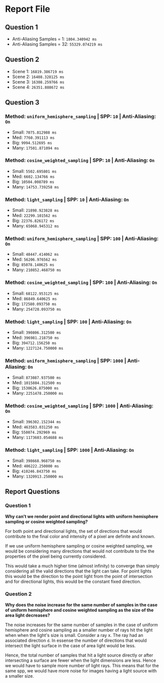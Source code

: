# Report File

## Question 1
- Anti-Aliasing Samples = 1: `1804.340942 ms`
- Anti-Aliasing Samples = 32: `55329.074219 ms`

## Question 2
- Scene 1: `16819.386719 ms`
- Scene 2: `16408.328125 ms`
- Scene 3: `16308.259766 ms`
- Scene 4: `26351.888672 ms`

## Question 3
### Method: `uniform_hemisphere_sampling` | SPP: `10` | Anti-Aliasing: `On`
- Small:  `7075.812988 ms`
- Med:  `7760.391113 ms`
- Big:  `9994.512695 ms`
- Many:  `17501.871094 ms`
### Method: `cosine_weighted_sampling` | SPP: `10` | Anti-Aliasing: `On`
- Small:  `5502.695801 ms`
- Med:  `6602.134766 ms`
- Big:  `10504.008789 ms`
- Many:  `14753.739258 ms`
### Method: `light_sampling` | SPP: `10` | Anti-Aliasing: `On`
- Small:  `21898.923828 ms`
- Med:  `22299.101562 ms`
- Big:  `22376.826172 ms`
- Many:  `65068.945312 ms`
### Method: `uniform_hemisphere_sampling` | SPP: `100` | Anti-Aliasing: `On`
- Small:  `48447.414062 ms`
- Med:  `56206.976562 ms`
- Big:  `85078.140625 ms`
- Many:  `210852.468750 ms`
### Method: `cosine_weighted_sampling` | SPP: `100` | Anti-Aliasing: `On`
- Small:  `68122.953125 ms`
- Med:  `86849.640625 ms`
- Big:  `172580.093750 ms`
- Many:  `254728.093750 ms`
### Method: `light_sampling` | SPP: `100` | Anti-Aliasing: `On`
- Small:  `390806.312500 ms`
- Med:  `396981.218750 ms`
- Big:  `394712.156250 ms`
- Many:  `1227124.750000 ms`
### Method: `uniform_hemisphere_sampling` | SPP: `1000` | Anti-Aliasing: `On`
- Small:  `873087.937500 ms`
- Med:  `1015884.312500 ms`
- Big:  `1530626.875000 ms`
- Many:  `2251478.250000 ms`
### Method: `cosine_weighted_sampling` | SPP: `1000` | Anti-Aliasing: `On`
- Small:  `396302.152344 ms`
- Med:  `463583.031250 ms`
- Big:  `550074.292969 ms`
- Many:  `1173603.054688 ms`
### Method: `light_sampling` | SPP: `1000` | Anti-Aliasing: `On`
- Small:  `398668.968750 ms`
- Med:  `406222.250000 ms`
- Big:  `410246.843750 ms`
- Many:  `1320913.250000 ms`


## Report Questions

### Question 1
**Why can’t we render point and directional lights with uniform hemisphere sampling or cosine weighted sampling?**

For both point and directional lights, the set of directions that would contribute to the final color and intensity of a pixel are definite and known.

If we use uniform hemisphere sampling or cosine weighted sampling, we would be considering many directions that would not contribute to the the properties of the pixel being currently considered.

This would take a much higher time (almost infinity) to converge than simply considering all the valid directions that the light can take. For point lights this would be the direction to the point light from the point of intersection and for directional lights, this would be the constant fixed direction.

### Question 2
**Why does the noise increase for the same number of samples in the case of uniform hemisphere and cosine weighted sampling as the size of the area light decreases?**

The noise increases for the same number of samples in the case of uniform hemisphere and cosine sampling as a smaller number of rays hit the light when when the light's size is small. Consider a ray x. The ray had an associated direction `d`. In essense the number of directions that would intersect the light surface in the case of area light would be less.

Hence, the total number of samples that hit a light source directly or after intersecting a surface are fewer when the light dimensions are less. Hence we would have to sample more number of light rays. This means that for the same spp, we would have more noise for images having a light source with a smaller size.